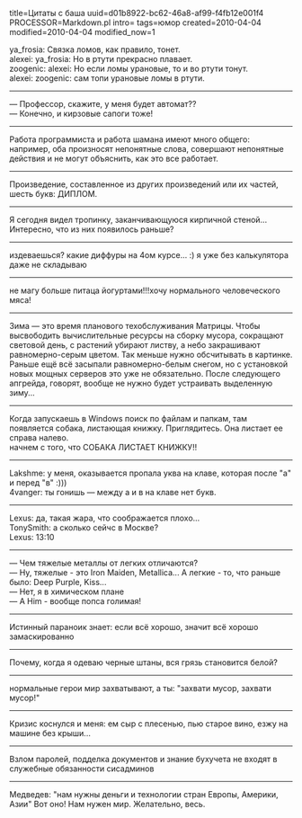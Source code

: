 title=Цитаты с баша
uuid=d01b8922-bc62-46a8-af99-f4fb12e001f4
PROCESSOR=Markdown.pl
intro=
tags=юмор
created=2010-04-04
modified=2010-04-04
modified_now=1


ya\_frosia: Связка ломов, как правило, тонет.  
alexei: ya\_frosia: Но в ртути прекрасно плавает.  
zoogenic: alexei: Но если ломы урановые, то и во ртути тонут.  
alexei: zoogenic: сам топи урановые ломы в ртути.

* * *
&mdash; Профессор, скажите, у меня будет автомат??  
&mdash; Конечно, и кирзовые сапоги тоже!

* * *
Работа программиста и работа шамана имеют много общего: например, оба произносят непонятные слова, совершают непонятные действия и не могут объяснить, как это все работает.

* * *
Произведение, составленное из других произведений или их частей, шесть букв: ДИПЛОМ.

* * *
Я сегодня видел тропинку, заканчивающуюся кирпичной стеной... Интересно, что из них появилось раньше?

* * *
издеваешься? какие диффуры на 4ом курсе... :) я уже без калькулятора даже не складываю

* * *
не магу больше питаца йогуртами!!!хочу нормального человеческого мяса!

* * *
Зима &mdash;  это время планового техобслуживания Матрицы. Чтобы высвободить вычислительные ресурсы на сборку мусора, сокращают световой день, с растений убирают листву, а небо закрашивают равномерно-серым цветом. Так меньше нужно обсчитывать в картинке. Раньше ещё всё засыпали равномерно-белым снегом, но с установкой новых мощных серверов это уже не обязательно. После следующего апгрейда, говорят, вообще не нужно будет устраивать выделенную зиму...

* * *
Когда запускаешь в Windows поиск по файлам и папкам, там появляется собака, листающая книжку. Приглядитесь. Она листает ее справа налево.  
начнем с того, что СОБАКА ЛИСТАЕТ КНИЖКУ!!

* * *
Lakshme: у меня, оказывается пропала уква на клаве, которая после "а" и перед "в" :)))  
4vanger: ты гонишь &mdash;  между а и в на клаве нет букв.
* * *

Lexus: да, такая жара, что соображается плохо...  
TonySmith: а сколько сейчс в Москве?  
Lexus: 13:10  

* * *
&mdash; Чем тяжелые металлы от легких отличаются?  
&mdash; Ну, тяжелые - это Iron Maiden, Metallica... А легкие - то, что раньше было: Deep Purple, Kiss...  
&mdash; Нет, я в химическом плане  
&mdash; А Him - вообще попса голимая!  

* * *
Истинный параноик знает: если всё хорошо, значит всё хорошо замаскированно  

* * *
Почему, когда я одеваю черные штаны, вся грязь становится белой?  

* * *
нормальные герои мир захватывают, а ты: "захвати мусор, захвати мусор!"  

* * *
Кризис коснулся и меня: ем сыр с плесенью, пью старое вино, езжу на машине без крыши...  
* * *

Взлом паролей, подделка документов и знание бухучета не входят в служебные обязанности сисадминов  
* * *

Медведев: "нам нужны деньги и технологии стран Европы, Америки, Азии" Вот оно! Нам нужен мир. Желательно, весь.   
